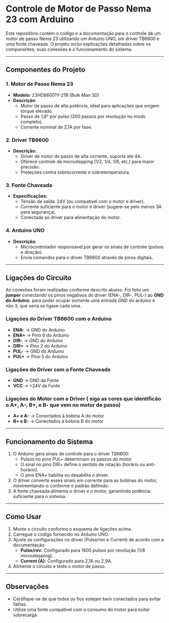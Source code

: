 # Controle de Motor de Passo Nema 23 com Arduino

Este repositório contém o código e a documentação para o controle de um motor de passo Nema 23 utilizando um Arduino UNO, um driver TB6600 e uma fonte chaveada. O projeto inclui explicações detalhadas sobre os componentes, suas conexões e o funcionamento do sistema.

---

## Componentes do Projeto

### 1. **Motor de Passo Nema 23**
- **Modelo:** 23HD86001Y-21B (Bulk Man 3D)
- **Descrição:**
  - Motor de passo de alta potência, ideal para aplicações que exigem torque elevado.
  - Passo de 1,8° por pulso (200 passos por revolução no modo completo).
  - Corrente nominal de 2,1A por fase.

### 2. **Driver TB6600**
- **Descrição:**
  - Driver de motor de passo de alta corrente, suporta até 4A.
  - Oferece controle de microstepping (1/2, 1/4, 1/8, etc.) para maior precisão.
  - Proteções contra sobrecorrente e sobretemperatura.

### 3. **Fonte Chaveada**
- **Especificações:**
  - Tensão de saída: 24V (ou compatível com o motor e driver).
  - Corrente suficiente para o motor e driver (sugere-se pelo menos 3A para segurança).
  - Conectada ao driver para alimentação do motor.

### 4. **Arduino UNO**
- **Descrição:**
  - Microcontrolador responsável por gerar os sinais de controle (pulsos e direção).
  - Envia comandos para o driver TB6600 através de pinos digitais.

---

## Ligações do Circuito

As conexões foram realizadas conforme descrito abaixo. Foi feito um **jumper** conectando os pinos negativos do driver (ENA-, DIR-, PUL-) ao **GND do Arduino**, para poder ocupar somente uma entrada GND do arduino e não 3, que seria se ligase cada uma.

### Ligações do Driver TB6600 com o Arduino
- **ENA-** → GND do Arduino
- **ENA+** → Pino 8 do Arduino
- **DIR-** → GND do Arduino
- **DIR+** → Pino 2 do Arduino
- **PUL-** → GND do Arduino
- **PUL+** → Pino 5 do Arduino

### Ligações do Driver com a Fonte Chaveada
- **GND** → GND da Fonte
- **VCC** → +24V da Fonte

### Ligações do Motor com o Driver ( siga as cores que identificão o A+, A-, B+, e B- que vem no motor de passo)
- **A+ e A-** → Conectados à bobina A do motor
- **B+ e B-** → Conectados à bobina B do motor

---

## Funcionamento do Sistema
1. O Arduino gera sinais de controle para o driver TB6600:
   - Pulsos no pino PUL+ determinam os passos do motor.
   - O sinal no pino DIR+ define o sentido de rotação (horário ou anti-horário).
   - O pino ENA+ habilita ou desabilita o driver.
2. O driver converte esses sinais em corrente para as bobinas do motor, movimentando-o conforme o padrão definido.
3. A fonte chaveada alimenta o driver e o motor, garantindo potência suficiente para o sistema.

---

## Como Usar
1. Monte o circuito conforme o esquema de ligações acima.
2. Carregue o código fornecido no Arduino UNO.
3. Ajuste as configurações no driver (Pulse/rev e Current) de acordo com a documentação:
   - **Pulse/rev:** Configurado para 1600 pulsos por revolução (1/8 microstepping).
   - **Current (A):** Configurado para 2,1A ou 2,9A.
4. Alimente o circuito e teste o motor de passo.

---

## Observações
- Certifique-se de que todos os fios estejam bem conectados para evitar falhas.
- Utilize uma fonte compatível com o consumo do motor para evitar sobrecarga.

